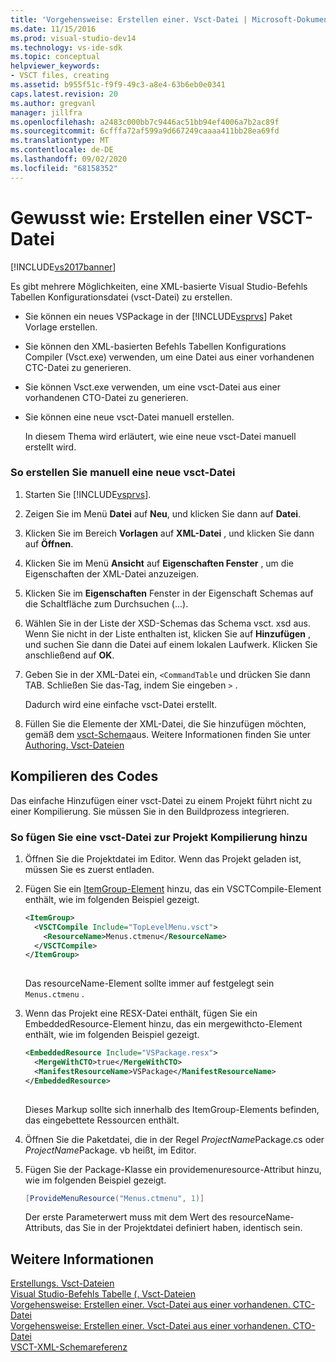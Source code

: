 ```yaml
---
title: 'Vorgehensweise: Erstellen einer. Vsct-Datei | Microsoft-Dokumentation'
ms.date: 11/15/2016
ms.prod: visual-studio-dev14
ms.technology: vs-ide-sdk
ms.topic: conceptual
helpviewer_keywords:
- VSCT files, creating
ms.assetid: b955f51c-f9f9-49c3-a8e4-63b6eb0e0341
caps.latest.revision: 20
ms.author: gregvanl
manager: jillfra
ms.openlocfilehash: a2483c000bb7c9446ac51bb94ef4006a7b2ac89f
ms.sourcegitcommit: 6cfffa72af599a9d667249caaaa411bb28ea69fd
ms.translationtype: MT
ms.contentlocale: de-DE
ms.lasthandoff: 09/02/2020
ms.locfileid: "68158352"
---
```

# <a name="how-to-create-a-vsct-file"></a>Gewusst wie: Erstellen einer VSCT-Datei
[!INCLUDE[vs2017banner](../../includes/vs2017banner.md)]

Es gibt mehrere Möglichkeiten, eine XML-basierte Visual Studio-Befehls Tabellen Konfigurationsdatei (vsct-Datei) zu erstellen.  
  
- Sie können ein neues VSPackage in der [!INCLUDE[vsprvs](../../includes/vsprvs-md.md)] Paket Vorlage erstellen.  
  
- Sie können den XML-basierten Befehls Tabellen Konfigurations Compiler (Vsct.exe) verwenden, um eine Datei aus einer vorhandenen CTC-Datei zu generieren.  
  
- Sie können Vsct.exe verwenden, um eine vsct-Datei aus einer vorhandenen CTO-Datei zu generieren.  
  
- Sie können eine neue vsct-Datei manuell erstellen.  
  
  In diesem Thema wird erläutert, wie eine neue vsct-Datei manuell erstellt wird.  
  
### <a name="to-manually-create-a-new-vsct-file"></a>So erstellen Sie manuell eine neue vsct-Datei  
  
1. Starten Sie [!INCLUDE[vsprvs](../../includes/vsprvs-md.md)].  
  
2. Zeigen Sie im Menü **Datei** auf **Neu**, und klicken Sie dann auf **Datei**.  
  
3. Klicken Sie im Bereich **Vorlagen** auf **XML-Datei** , und klicken Sie dann auf **Öffnen**.  
  
4. Klicken Sie im Menü **Ansicht** auf **Eigenschaften Fenster** , um die Eigenschaften der XML-Datei anzuzeigen.  
  
5. Klicken Sie im **Eigenschaften** Fenster in der Eigenschaft Schemas auf die Schaltfläche zum Durchsuchen (...).  
  
6. Wählen Sie in der Liste der XSD-Schemas das Schema vsct. xsd aus. Wenn Sie nicht in der Liste enthalten ist, klicken Sie auf **Hinzufügen** , und suchen Sie dann die Datei auf einem lokalen Laufwerk. Klicken Sie anschließend auf **OK**.  
  
7. Geben Sie in der XML-Datei ein, `<CommandTable` und drücken Sie dann TAB. Schließen Sie das-Tag, indem Sie eingeben `>` .  
  
     Dadurch wird eine einfache vsct-Datei erstellt.  
  
8. Füllen Sie die Elemente der XML-Datei, die Sie hinzufügen möchten, gemäß dem [vsct-Schema](../../extensibility/vsct-xml-schema-reference.md)aus. Weitere Informationen finden Sie unter [Authoring. Vsct-Dateien](../../extensibility/internals/authoring-dot-vsct-files.md)  
  
## <a name="compiling-the-code"></a>Kompilieren des Codes  
 Das einfache Hinzufügen einer vsct-Datei zu einem Projekt führt nicht zu einer Kompilierung. Sie müssen Sie in den Buildprozess integrieren.  
  
### <a name="to-add-a-vsct-file-to-project-compilation"></a>So fügen Sie eine vsct-Datei zur Projekt Kompilierung hinzu  
  
1. Öffnen Sie die Projektdatei im Editor. Wenn das Projekt geladen ist, müssen Sie es zuerst entladen.  
  
2. Fügen Sie ein [ItemGroup-Element](../../msbuild/itemgroup-element-msbuild.md) hinzu, das ein VSCTCompile-Element enthält, wie im folgenden Beispiel gezeigt.  
  
    ```xml  
    <ItemGroup>  
      <VSCTCompile Include="TopLevelMenu.vsct">  
        <ResourceName>Menus.ctmenu</ResourceName>  
      </VSCTCompile>  
    </ItemGroup>  
  
    ```  
  
     Das resourceName-Element sollte immer auf festgelegt sein `Menus.ctmenu` .  
  
3. Wenn das Projekt eine RESX-Datei enthält, fügen Sie ein EmbeddedResource-Element hinzu, das ein mergewithcto-Element enthält, wie im folgenden Beispiel gezeigt.  
  
    ```xml  
    <EmbeddedResource Include="VSPackage.resx">  
      <MergeWithCTO>true</MergeWithCTO>  
      <ManifestResourceName>VSPackage</ManifestResourceName>  
    </EmbeddedResource>  
  
    ```  
  
     Dieses Markup sollte sich innerhalb des ItemGroup-Elements befinden, das eingebettete Ressourcen enthält.  
  
4. Öffnen Sie die Paketdatei, die in der Regel *ProjectName*Package.cs oder *ProjectName*Package. vb heißt, im Editor.  
  
5. Fügen Sie der Package-Klasse ein providemenuresource-Attribut hinzu, wie im folgenden Beispiel gezeigt.  
  
    ```csharp  
    [ProvideMenuResource("Menus.ctmenu", 1)]  
    ```  
  
     Der erste Parameterwert muss mit dem Wert des resourceName-Attributs, das Sie in der Projektdatei definiert haben, identisch sein.  
  
## <a name="see-also"></a>Weitere Informationen  
 [Erstellungs. Vsct-Dateien](../../extensibility/internals/authoring-dot-vsct-files.md)   
 [Visual Studio-Befehls Tabelle (. Vsct-Dateien](../../extensibility/internals/visual-studio-command-table-dot-vsct-files.md)   
 [Vorgehensweise: Erstellen einer. Vsct-Datei aus einer vorhandenen. CTC-Datei](../../misc/how-to-create-a-dot-vsct-file-from-an-existing-dot-ctc-file.md)   
 [Vorgehensweise: Erstellen einer. Vsct-Datei aus einer vorhandenen. CTO-Datei](../../misc/how-to-create-a-dot-vsct-file-from-an-existing-dot-cto-file.md)   
 [VSCT-XML-Schemareferenz](../../extensibility/vsct-xml-schema-reference.md)
